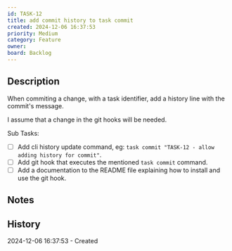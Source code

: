 ```yaml
---
id: TASK-12
title: add commit history to task commit
created: 2024-12-06 16:37:53
priority: Medium
category: Feature
owner: 
board: Backlog
---
```


## Description
When commiting a change, with a task identifier, add a history line with the commit's message.

I assume that a change in the git hooks will be needed.

Sub Tasks:
- [ ] Add cli history update command, eg: `task commit "TASK-12 - allow adding history for commit"`.
- [ ] Add git hook that executes the mentioned `task commit` command.
- [ ] Add a documentation to the README file explaining how to install and use the git hook.

## Notes


## History
2024-12-06 16:37:53 - Created
